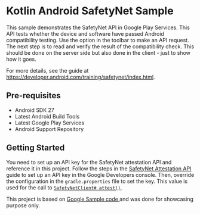 Kotlin Android SafetyNet Sample
===================================

This sample demonstrates the SafetyNet API in Google Play Services. This API tests
whether the device and software have passed Android compatibility testing.
Use the option in the toolbar to make an API request.
The next step is to read and verify the result of the compatibility check. This should be done on
the server side but also done in the client - just to show how it goes. 

For more details, see the guide at https://developer.android.com/training/safetynet/index.html.

Pre-requisites
--------------

- Android SDK 27
- Latest Android Build Tools
- Latest Google Play Services
- Android Support Repository


Getting Started
---------------


You need to set up an API key for the SafetyNet attestation API and reference it in this project.
Follow the steps in the [SafetyNet Attestation API][add-api-key] guide to set up an API key in the
Google Developers console. Then, override the configuration in the `gradle.properties` file to set
the key. 
This value is used for the call to
<a href="https://developers.google.com/android/reference/com/google/android/gms/safetynet/SafetyNetClient.html#attest(byte[], java.lang.String)">`SafetyNetClient# attest()`</a>.

This project is based on [Google Sample code ][sample-google] and was done for showcasing purpose only. 


[sample-google]: https://github.com/googlesamples/android-play-safetynet
[add-api-key]: https://developer.android.com/training/safetynet/attestation.html#add-api-key